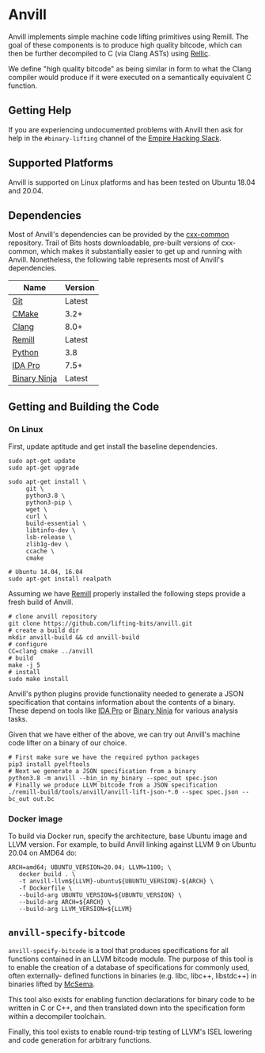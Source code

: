 # Anvill

Anvill implements simple machine code lifting primitives using Remill.
The goal of these components is to produce high quality bitcode,
which can then be further decompiled to C (via Clang ASTs) using
[Rellic](https://github.com/trailofbits/rellic.git).

We define "high quality bitcode" as being similar in form to what the
Clang compiler would produce if it were executed on a semantically
equivalent C function.

<!-- ## Build Status

|       | master |
| ----- | ------ |
| Linux | [![Build Status](https://github.com/lifting-bits/anvill/workflows/CI/badge.svg)](https://github.com/lifting-bits/anvill/actions?query=workflow%3ACI)| -->

## Getting Help

If you are experiencing undocumented problems with Anvill then ask for help in the `#binary-lifting` channel of the [Empire Hacking Slack](https://empireslacking.herokuapp.com/).

## Supported Platforms

Anvill is supported on Linux platforms and has been tested on Ubuntu 18.04 and 20.04.

## Dependencies

Most of Anvill's dependencies can be provided by the [cxx-common](https://github.com/trailofbits/cxx-common) repository. Trail of Bits hosts downloadable, pre-built versions of cxx-common, which makes it substantially easier to get up and running with Anvill. Nonetheless, the following table represents most of Anvill's dependencies.

| Name | Version |
| ---- | ------- |
| [Git](https://git-scm.com/) | Latest |
| [CMake](https://cmake.org/) | 3.2+ |
| [Clang](http://clang.llvm.org/) | 8.0+|
| [Remill](https://github.com/lifting-bits/remill) | Latest |
| [Python](https://www.python.org/) | 3.8 |
| [IDA Pro](https://www.hex-rays.com/products/ida) | 7.5+ |
| [Binary Ninja](https://binary.ninja/) | Latest |

## Getting and Building the Code

### On Linux
First, update aptitude and get install the baseline dependencies.

```shell
sudo apt-get update
sudo apt-get upgrade

sudo apt-get install \
     git \
     python3.8 \
     python3-pip \
     wget \
     curl \
     build-essential \
     libtinfo-dev \
     lsb-release \
     zlib1g-dev \
     ccache \
     cmake

# Ubuntu 14.04, 16.04
sudo apt-get install realpath
```

Assuming we have [Remill](https://github.com/lifting-bits/remill) properly installed the following steps provide a fresh build of Anvill.

```shell
# clone anvill repository
git clone https://github.com/lifting-bits/anvill.git
# create a build dir
mkdir anvill-build && cd anvill-build
# configure
CC=clang cmake ../anvill 
# build
make -j 5
# install
sudo make install
```

Anvill's python plugins provide functionality needed to generate a JSON specification that contains information about the contents of a binary.
These depend on tools like [IDA Pro](https://www.hex-rays.com/products/ida) or [Binary Ninja](https://binary.ninja/) for various analysis tasks.

Given that we have either of the above, we can try out Anvill's machine code lifter on a binary of our choice.

```shell
# First make sure we have the required python packages
pip3 install pyelftools
# Next we generate a JSON specification from a binary
python3.8 -m anvill --bin_in my_binary --spec_out spec.json
# Finally we produce LLVM bitcode from a JSON specification
./remill-build/tools/anvill/anvill-lift-json-*.0 --spec spec.json --bc_out out.bc
```

### Docker image

To build via Docker run, specify the architecture, base Ubuntu image and LLVM version. For example, to build Anvill linking against LLVM 9 on Ubuntu 20.04 on AMD64 do:

```shell
ARCH=amd64; UBUNTU_VERSION=20.04; LLVM=1100; \
   docker build . \
   -t anvill-llvm${LLVM}-ubuntu${UBUNTU_VERSION}-${ARCH} \
   -f Dockerfile \
   --build-arg UBUNTU_VERSION=${UBUNTU_VERSION} \
   --build-arg ARCH=${ARCH} \
   --build-arg LLVM_VERSION=${LLVM}
```

## `anvill-specify-bitcode`

`anvill-specify-bitcode` is a tool that produces specifications for all functions
contained in an LLVM bitcode module. The purpose of this tool is to enable
the creation of a database of specifications for commonly used, often externally-
defined functions in binaries (e.g. libc, libc++, libstdc++) in binaries lifted
by [McSema](https://github.com/lifting-bits/mcsema).

This tool also exists for enabling function declarations for binary code to be
written in C or C++, and then translated down into the specification form within
a decompiler toolchain.

Finally, this tool exists to enable round-trip testing of LLVM's ISEL lowering
and code generation for arbitrary functions.

